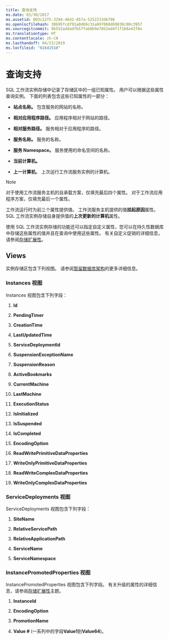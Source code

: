 ```yaml
---
title: 查询支持
ms.date: 03/30/2017
ms.assetid: 093c22f5-3294-4642-857a-5252233d6796
ms.openlocfilehash: 30695fcd791a0d69c31a897068d69838c80c3957
ms.sourcegitcommit: 9b552addadfb57fab0b9e7852ed4f1f1b8a42f8e
ms.translationtype: HT
ms.contentlocale: zh-CN
ms.lasthandoff: 04/23/2019
ms.locfileid: "61641510"
---
```

# <a name="support-for-queries"></a>查询支持
SQL 工作流实例存储中记录了存储区中的一组已知属性。 用户可以根据这些属性查询实例。 下面的列表包含这些已知属性的一部分：  
  
- **站点名称。** 包含服务的网站的名称。  
  
- **相对应用程序路径。** 应用程序相对于网站的路径。  
  
- **相对服务路径。** 服务相对于应用程序的路径。  
  
- **服务名称。** 服务的名称。  
  
- **服务 Namespace。** 服务使用的命名空间的名称。  
  
- **当前计算机。**  
  
- **上一计算机**。 上次运行工作流服务实例的计算机。  
  
> [!NOTE]
>  对于使用工作流服务主机的自承载方案，仅填充最后四个属性。 对于工作流应用程序方案，仅填充最后一个属性。  
  
 工作流运行时为前三个属性提供值。 工作流服务主机提供的值**挂起原因**属性。 SQL 工作流实例存储自身提供值的**上次更新的计算机**属性。  
  
 使用 SQL 工作流实例存储的功能还可以指定自定义属性，您可以在持久性数据库中存储这些属性的值并且在查询中使用这些属性。 有关自定义促销的详细信息，请参阅[存储扩展性](store-extensibility.md)。  
  
## <a name="views"></a>Views  
 实例存储区包含下列视图。 请参阅[暂留数据库架构](persistence-database-schema.md)的更多详细信息。  
  
### <a name="the-instances-view"></a>Instances 视图  
 Instances 视图包含下列字段：  
  
1. **Id**  
  
2. **PendingTimer**  
  
3. **CreationTime**  
  
4. **LastUpdatedTime**  
  
5. **ServiceDeploymentId**  
  
6. **SuspensionExceptionName**  
  
7. **SuspensionReason**  
  
8. **ActiveBookmarks**  
  
9. **CurrentMachine**  
  
10. **LastMachine**  
  
11. **ExecutionStatus**  
  
12. **IsInitialized**  
  
13. **IsSuspended**  
  
14. **IsCompleted**  
  
15. **EncodingOption**  
  
16. **ReadWritePrimitiveDataProperties**  
  
17. **WriteOnlyPrimitiveDataProperties**  
  
18. **ReadWriteComplexDataProperties**  
  
19. **WriteOnlyComplexDataProperties**  
  
### <a name="the-servicedeployments-view"></a>ServiceDeployments 视图  
 ServiceDeployments 视图包含下列字段：  
  
1. **SiteName**  
  
2. **RelativeServicePath**  
  
3. **RelativeApplicationPath**  
  
4. **ServiceName**  
  
5. **ServiceNamespace**  
  
### <a name="the-instancepromotedproperties-view"></a>InstancePromotedProperties 视图  
 InstancePromotedProperties 视图包含下列字段。 有关升级的属性的详细信息，请参阅[存储扩展性](store-extensibility.md)主题。  
  
1. **InstanceId**  
  
2. **EncodingOption**  
  
3. **PromotionName**  
  
4. **Value #** (一系列中的字段**Value1**到**Value64**)。
